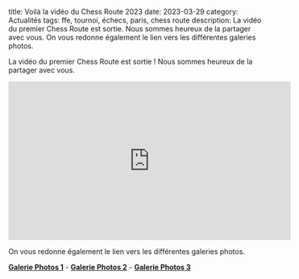 title: Voilà la vidéo du Chess Route 2023
date: 2023-03-29
category: Actualités
tags: ffe, tournoi, échecs, paris, chess route
description: La vidéo du premier Chess Route est sortie. Nous sommes heureux de la partager avec vous. On vous redonne également le lien vers les différentes galeries photos.

La vidéo du premier Chess Route est sortie ! Nous sommes heureux de la partager avec vous.

<div align="center">
    <iframe width="560" height="315" src="https://www.youtube.com/embed/QmSySkhnLsU" title="YouTube video player" frameborder="0" allow="accelerometer; autoplay; clipboard-write; encrypted-media; gyroscope; picture-in-picture; web-share" allowfullscreen></iframe>
</div>

On vous redonne également le lien vers les différentes galeries photos.  

[**Galerie Photos 1**]({filename}/pages/chessrouteGallery1.md) - [**Galerie Photos 2**]({filename}/pages/chessrouteGallery2.md) - [**Galerie Photos 3**]({filename}/pages/chessrouteGallery3.md)  
